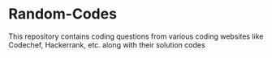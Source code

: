 # Random-Codes
This repository contains coding questions from various coding websites like Codechef, Hackerrank, etc. along with their solution codes
